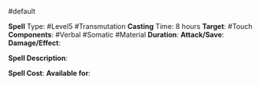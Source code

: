 #default 

**Spell** Type: #Level5 #Transmutation 
**Casting** Time: 8 hours
**Target**: #Touch
**Components**: #Verbal #Somatic #Material 
**Duration**:
**Attack/Save**:
**Damage/Effect**:

**Spell Description**: 
	

**Spell Cost**:
**Available for**: